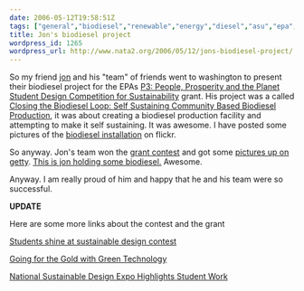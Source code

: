 ```yaml
---
date: 2006-05-12T19:58:51Z
tags: ["general","biodiesel","renewable","energy","diesel","asu","epa","appalachian","sustainability"]
title: Jon's biodiesel project
wordpress_id: 1265
wordpress_url: http://www.nata2.org/2006/05/12/jons-biodiesel-project/
---
```


<!-- END AREA NAME -->So my friend <a href="http://www.in5anity.org">jon</a> and his "team" of friends went to washington to present their biodiesel project for the EPAs <a href="http://es.epa.gov/ncer/p3/">P3: People, Prosperity and the Planet Student Design Competition for  Sustainability</a> grant. His project was a called <a href="http://cfpub.epa.gov/ncer_abstracts/index.cfm/fuseaction/display.abstractDetail/abstract/7730/report/0">Closing the Biodiesel Loop: Self Sustaining Community Based Biodiesel Production</a>, it was about creating a biodiesel production facility and attempting to make it self sustaining. It was awesome. I have posted some pictures of the <a href="http://www.flickr.com/photos/natatwo/tags/biodiesel/">biodiesel installation</a> on flickr.
So anyway. Jon's team won the <a href="http://es.epa.gov/ncer/p3/project_websites/2006/2006awardwinners.html">grant contest</a> and got some <a href="http://tinyurl.com/o8m7t">pictures up on getty</a>. <a href="http://editorial.gettyimages.com/source/search/details_pop.aspx?iid=57576310&cdi=0">This is jon holding some biodiesel.</a> Awesome.

Anyway. I am really proud of him and happy that he and his team were so successful.

<strong>UPDATE </strong>

Here are some more links about the contest and the grant

<a href="http://msnbc.msn.com/id/12755712/"> Students shine at sustainable design contest</a>

<a href="http://www.nieuwsbank.nl/en/2006/05/12/f015.htm"> Going for the Gold with Green Technology</a>

<a href="http://voanews.com/english/2006-05-12-voa48.cfm">National Sustainable Design Expo Highlights Student Work</a>
